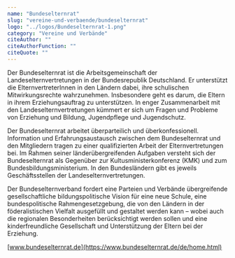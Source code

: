 ```yaml
---
name: "Bundeselternrat"
slug: "vereine-und-verbaende/bundeselternrat"
logo: "../logos/Bundeselternrat-1.png"
category: "Vereine und Verbände"
citeAuthor: ""
citeAuthorFunction: ""
citeQuote: ""
---
```


Der Bundeselternrat ist die Arbeitsgemeinschaft der Landeselternvertretungen in der Bundesrepublik Deutschland. Er unterstützt die ElternvertreterInnen in den Ländern dabei, ihre schulischen Mitwirkungsrechte wahrzunehmen. Insbesondere geht es darum, die Eltern in ihrem Erziehungsauftrag zu unterstützen. In enger Zusammenarbeit mit den Landeselternvertretungen kümmert er sich um Fragen und Probleme von Erziehung und Bildung, Jugendpflege und Jugendschutz.

Der Bundeselternrat arbeitet überparteilich und überkonfessionell. Information und Erfahrungsaustausch zwischen dem Bundeselternrat und den Mitgliedern tragen zu einer qualifizierten Arbeit der Elternvertretungen bei. Im Rahmen seiner länderübergreifenden Aufgaben versteht sich der Bundeselternrat als Gegenüber zur Kultusministerkonferenz (KMK) und zum Bundesbildungsministerium. In den Bundesländern gibt es jeweils Geschäftsstellen der Landeselternvertretungen.

Der Bundeselternverband fordert eine Parteien und Verbände übergreifende gesellschaftliche bildungspolitische Vision für eine neue Schule, eine bundespolitische Rahmengesetzgebung, die von den Ländern in der föderalistischen Vielfalt ausgefüllt und gestaltet werden kann – wobei auch die regionalen Besonderheiten berücksichtigt werden sollen und eine kinderfreundliche Gesellschaft und Unterstützung der Eltern bei der Erziehung.

[www.bundeselternrat.de](https://www.bundeselternrat.de/de/home.html)
